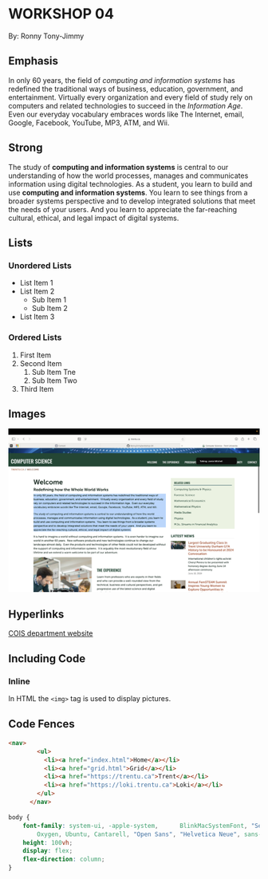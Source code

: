 # WORKSHOP 04

By: Ronny Tony-Jimmy

## Emphasis

In only 60 years, the field of *computing and information systems* has redefined the traditional ways of business, education, government, and entertainment.  Virtually every organization and every field of study rely on computers and related technologies to succeed in the _Information Age_.  Even our everyday vocabulary embraces words like The Internet, email, Google, Facebook, YouTube, MP3, ATM, and Wii.

## Strong

The study of **computing and information systems** is central to our understanding of how the world processes, manages and communicates information using digital technologies.  As a student, you learn to build and use __computing and information systems__.  You learn to see things from a broader systems perspective and to develop integrated solutions that meet the needs of your users.  And you learn to appreciate the far-reaching cultural, ethical, and legal impact of digital systems.

## Lists

### Unordered Lists
- List Item 1
- List Item 2
    - Sub Item 1
    - Sub Item 2
- List Item 3

### Ordered Lists
1. First Item
2. Second Item
    1. Sub Item Tne
    2. Sub Item Two
3. Third Item

## Images

![The main page of the COIS department website.](./img/COIS-DEP-WEB.png)

## Hyperlinks

[COIS department website](https://www.trentu.ca/cois/)

## Including Code

### Inline 

In HTML the `<img>` tag is used to display pictures.


## Code Fences

```html
<nav>
        <ul>
          <li><a href="index.html">Home</a></li>
          <li><a href="grid.html">Grid</a></li>
          <li><a href="https://trentu.ca">Trent</a></li>
          <li><a href="https://loki.trentu.ca">Loki</a></li>
        </ul>
      </nav>
```

```css
body {
    font-family: system-ui, -apple-system,      BlinkMacSystemFont, "Segoe UI", Roboto,
        Oxygen, Ubuntu, Cantarell, "Open Sans", "Helvetica Neue", sans-serif;
    height: 100vh;
    display: flex;
    flex-direction: column;
}
```